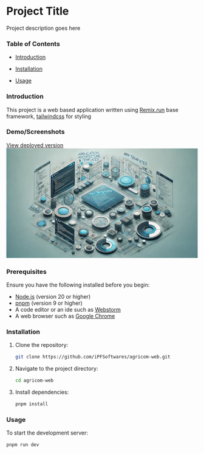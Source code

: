 # Project Title

Project description goes here

### Table of Contents

- [Introduction](#introduction)

- [Installation](#prerequisites)
- [Usage](#usage)

### Introduction

This project is a web based application written using [Remix.run](https://remix.run/) base
framework, [tailwindcss](https://tailwindcss.com/) for styling

### Demo/Screenshots

[View deployed version](http://example.com)
![Screenshot](public/project-thumbnail.webp)

### Prerequisites

Ensure you have the following installed before you begin:

- [Node.js](https://nodejs.org/) (version 20 or higher)
- [pnpm](https://pnpm.io/) (version 9 or higher)
- A code editor or an ide such as [Webstorm](https://www.jetbrains.com/webstorm/)
- A web browser such as [Google Chrome](https://www.google.com/chrome/)

### Installation

1. Clone the repository:

    ```bash
    git clone https://github.com/iPFSoftwares/agricom-web.git
    ```

2. Navigate to the project directory:

    ```bash
    cd agricom-web
    ```

3. Install dependencies:
    ```bash
    pnpm install
    ```

### Usage

To start the development server:

```bash
pnpm run dev
```

